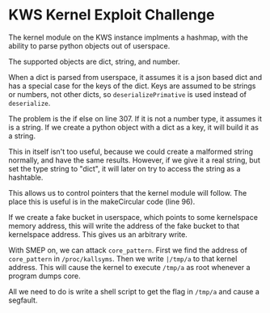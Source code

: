 # KWS Kernel Exploit Challenge

The kernel module on the KWS instance implments a hashmap, with the ability to parse
python objects out of userspace.

The supported objects are dict, string, and number.

When a dict is parsed from userspace, it assumes it is a json based dict and has a special case
for the keys of the dict. Keys are assumed to be strings or numbers, not other dicts, so 
`deserializePrimative` is used instead of `deserialize`.

The problem is the if else on line 307. If it is not a number type, it assumes it is a string.
If we create a python object with a dict as a key, it will build it as a string.

This in itself isn't too useful, because we could create a malformed string normally,
and have the same results. However, if we give it a real string, but set the type string to "dict",
it will later on try to access the string as a hashtable.

This allows us to control pointers that the kernel module will follow. The place this is useful is
in the makeCircular code (line 96).

If we create a fake bucket in userspace, which points to some kernelspace memory address,
this will write the address of the fake bucket to that kernelspace address. This gives us an
arbitrary write.

With SMEP on, we can attack `core_pattern`. First we find the address of `core_pattern` in `/proc/kallsyms`.
Then we write `|/tmp/a` to that kernel address. This will cause the kernel to execute `/tmp/a` as root whenever a
program dumps core.

All we need to do is write a shell script to get the flag in `/tmp/a` and cause a segfault.


